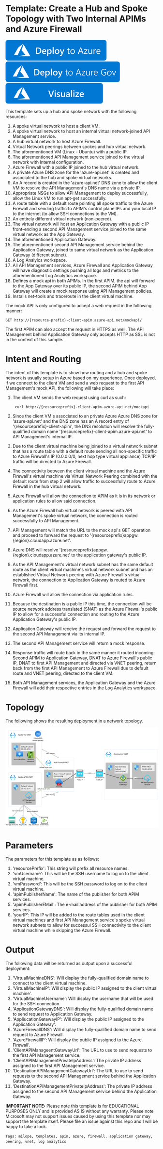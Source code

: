 # Template: Create a Hub and Spoke Topology with Two Internal APIMs and Azure Firewall

[![Deploy To Azure](https://raw.githubusercontent.com/Azure/azure-quickstart-templates/master/1-CONTRIBUTION-GUIDE/images/deploytoazure.svg?sanitize=true)](https://portal.azure.com/#create/Microsoft.Template/uri/https%3a%2f%2fraw.githubusercontent.com%2fmilope%2fazuretools%2fmaster%2fsrc%2ftemplates%2fapi-management%2fapim-to-apim-hub-and-spoke%2fazureDeploy.json)
[![Deploy To Azure US Gov](https://raw.githubusercontent.com/Azure/azure-quickstart-templates/master/1-CONTRIBUTION-GUIDE/images/deploytoazuregov.svg?sanitize=true)](https://portal.azure.us/#create/Microsoft.Template/uri/https%3a%2f%2fraw.githubusercontent.com%2fmilope%2fazuretools%2fmaster%2fsrc%2ftemplates%2fapi-management%2fapim-to-apim-hub-and-spoke%2fazureDeploy.json)
[![Visualize](https://raw.githubusercontent.com/Azure/azure-quickstart-templates/master/1-CONTRIBUTION-GUIDE/images/visualizebutton.svg?sanitize=true)](http://armviz.io/#/?load=https%3a%2f%2fraw.githubusercontent.com%2fmilope%2fazuretools%2fmaster%2fsrc%2ftemplates%2fapi-management%2fapim-to-apim-hub-and-spoke%2fazureDeploy.json)

This template sets up a hub and spoke network with the following resources:

1. A spoke virtual network to host a client VM.
2. A spoke virtual network to host an internal virtual network-joined API Management service.
3. A hub virtual network to host Azure Firewall.
4. Virtual Network peerings between spokes and hub virtual network.
5. The aforementioned VM (Linux - Ubuntu) with a public IP.
6. The aforementioned API Management service joined to the virtual network with Internal configuration.
7. Azure Firewall with a public IP joined to the hub virtual network.
8. A private Azure DNS zone for the 'azure-api.net' is created and associated to the hub and spoke virtual networks.
9. An A record is created in the 'azure-api.net' DNS zone to allow the client VM to resolve the API Management's DNS name via a private IP.
10. Appropriate NSGs to allow API Management to deploy successfully, allow the Linux VM to run apt-get successfully.
11. A route table with a default route pointing all spoke traffic to the Azure Firewall and sending traffic to APIM's control plane IPs and your local IP to the internet (to allow SSH connections to the VM).
12. An entirely different virtual network (non-peered).
13. The virtual network will host an Application Gateway with a public IP front-ending a second API Management service joined to the same virtual network as the App Gateway.
14. The aforementioned Application Gateway.
15. The aforementioned second API Management service behind the Application Gateway, joined to same virtual network as the Application Gateway (different subnet).
16. A Log Analyics workspace.
17. All API Management services, Azure Firewall and Application Gateway will have diagnostic settings pushing all logs and metrics to the aforementioned Log Analytics workspace.
18. Defines a mock api in both APIMs. In the first APIM, the api will forward to the App Gateway over its public IP, the second APIM behind App Gateway will create a mock response using API Management policies.
19. Installs net-tools and traceroute in the client virtual machine.

The mock API is only configured to accept a web request in the following manner:

    GET http://{resource-prefix}-client-apim.azure-api.net/mockapi/

The first APIM can also accept the request in HTTPS as well. The API Management behind Application Gateway only accepts HTTP as SSL is not in the context of this sample.

# Intent and Routing

The intent of this template is to show how routing and a hub and spoke network is usually setup in Azure based on my experience. Once deployed, if we connect to the client VM and send a web request to the first API Management's mock API, the following will take place:

1. The client VM sends the web request using curl as such:

        curl http://{resourceprefix}-client-apim.azure-api.net/mockapi

2. Since the client VM's associated to an private Azure Azure DNS zone for 'azure-api.net' and the DNS zone has an A record entry of '{resourceprefix}-client-apim', the DNS resolution will resolve the fully-qualified domain name '{resourceprefix}-client-apim.azure-api.net' to API Management's internal IP.
3. Due to the client virtual machine being joined to a virtual network subnet that has a route table with a default route sending all non-specific traffic to Azure Firewall's IP (0.0.0.0/0, next hop type virtual appliance) TCP/IP traffic will be directed to Azure Firewall.
4. The connectivity between the client virtual machine and the Azure Firewall's virtual machine via Virtual Network Peering combined with the default route from step 2 will allow traffic to successfully route to Azure Firewall in the hub virtual network.
5. Azure Firewall will allow the connection to APIM as it is in its network or application rules to allow said connection.
6. As the Azure Firewall hub virtual network is peered with API Management's spoke virtual network, the connection is routed successfully to API Management.
7. API Management will match the URL to the mock api's GET operation and proceed to forward the request to '{resourceprefix}appgw.{region}.cloudapp.azure.net'.
8. Azure DNS will resolve '{resourceprefix}appgw.{region}.cloudapp.azure.net' to the application gateway's public IP.
9. As the API Management's virtual network subnet has the same default route as the client virtual machine's virtual network subnet and has an established Virtual Network peering with Azure Firewall's virtual network, the connection to Application Gateway is routed to Azure Firewall first.
10. Azure Firewall will allow the connection via application rules.
11. Because the destination is a public IP this time, the connection will be source network address translated (SNAT) as the Azure Firewall's public IP to allow for a successful connection and routing to the Azure Application Gateway's public IP.
12. Application Gateway will receive the request and forward the request to the second API Management via its internal IP.
13. The second API Management service will return a mock response.
14. Response traffic will route back in the same manner it routed incoming: Second APIM to Application Gateway, DNAT to Azure Firewall's public IP, DNAT to first API Management and directed via VNET peering, return back from the first API Management to Azure Firewall due to default route and VNET peering, directed to the client VM.
15. Both API Management services, the Application Gateway and the Azure Firewall will add their respective entries in the Log Analytics workspace.

# Topology

The following shows the resulting deployment in a network topology.

![Network Topology](apim-hub-and-spoke-topology.png)

# Parameters

The parameters for this template as as follows:

1. 'resourcePrefix': This string will prefix all resource names.
2. 'vmUsername': This will be the SSH username to log on to the client virtual machine.
3. 'vmPassword': This will be the SSH password to log on to the client virtual machine.
4. 'apimPublisherName': The name of the publisher for both APIM services.
5. 'apimPublisherEMail': The e-mail address of the publisher for both APIM services.
6. 'yourIP': This IP will be added to the route tables used in the client virtual machines and first API Management service's spoke virtual network subnets to allow for successul SSH connectivity to the client virtual machine while skipping the Azure Firewall.

# Output

The following data will be returned as output upon a successful deployment:

1. 'VirtualMachineDNS': Will display the fully-qualified domain name to connect to the client virtual machine.
2. 'VirtualMachineIP': Will display the public IP assigned to the client virtual machine'.
3. 'VirtualMachineUsername': Will display the username that will be used for the SSH connection.
4. 'ApplicationGatewayDNS': Will display the fully-qualified domain name to send request to Application Gateway.
5. 'AppliucationGatewayIP': Will display the public IP assigned to the Application Gateway'.
4. 'AzureFirewallDNS': Will display the fully-qualified domain name to send request to Azure Firewall.
5. 'AzureFirewallIP': Will display the public IP assigned to the Azure Firewall'.
6. 'ClientAPIManageentGatewayUrl': The URL to use to send requests to the first API Management service.
7. 'ClientAPIManagementPrivateIpAddress': The private IP address assigned to the first API Management service.
8. 'DestinationAPIManagementGatewayUrl': The URL to use to send requests to the second API Management service behind the Application Gateway.
9. 'DestinationAPIManagementPrivateIpAddress': The private IP address assigned to the second API Management service behind the Application Gateway.

__IMPORTANT NOTE:__ Please note this template is for EDUCATIONAL PURPOSES ONLY and is provided AS IS without any warranty. Please note Microsoft may not support issues caused by using this template nor may support the template itself. Please file an issue against this repo and I will be happy to take a look.

`Tags: milope, templates, apim, azure, firewall, application gateway, peering, vnet, log analytics`

